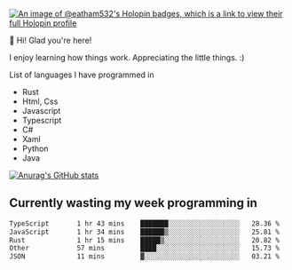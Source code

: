 [![An image of @eatham532's Holopin badges, which is a link to view their full Holopin profile](https://holopin.me/eatham532)](https://holopin.io/@eatham532)


👋 Hi! Glad you're here!

I enjoy learning how things work. Appreciating the little things. :)


List of languages I have programmed in
- Rust
- Html, Css
- Javascript
- Typescript
- C#
- Xaml
- Python
- Java

[![Anurag's GitHub stats](https://github-readme-stats.vercel.app/api?username=Eatham532&theme=dark)](https://github.com/anuraghazra/github-readme-stats)


## Currently wasting my week programming in
<!--START_SECTION:waka-->

```txt
TypeScript       1 hr 43 mins    ███████░░░░░░░░░░░░░░░░░░   28.36 %
JavaScript       1 hr 34 mins    ██████▒░░░░░░░░░░░░░░░░░░   25.81 %
Rust             1 hr 15 mins    █████▒░░░░░░░░░░░░░░░░░░░   20.82 %
Other            57 mins         ████░░░░░░░░░░░░░░░░░░░░░   15.73 %
JSON             11 mins         ▓░░░░░░░░░░░░░░░░░░░░░░░░   03.21 %
```

<!--END_SECTION:waka-->
